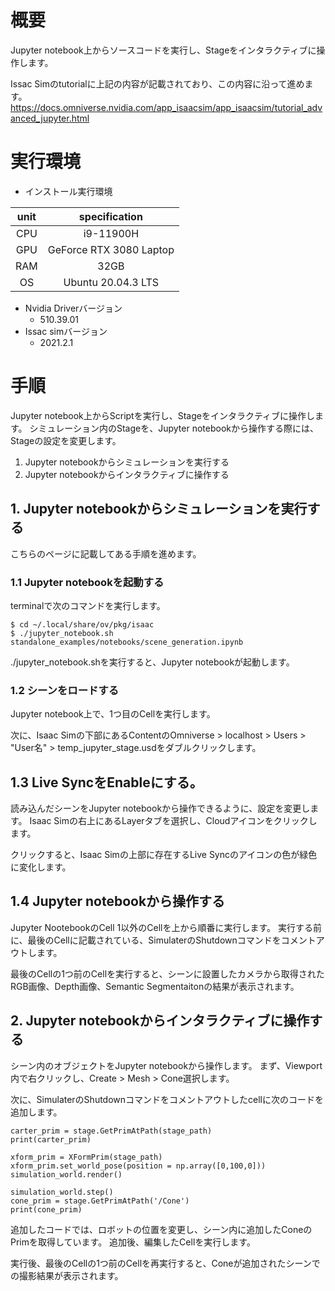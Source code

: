 # 概要
Jupyter notebook上からソースコードを実行し、Stageをインタラクティブに操作します。

Issac Simのtutorialに上記の内容が記載されており、この内容に沿って進めます。
https://docs.omniverse.nvidia.com/app_isaacsim/app_isaacsim/tutorial_advanced_jupyter.html


# 実行環境

- インストール実行環境

| unit       |       specification | 
|:-----------------:|:------------------:|
| CPU         | i9-11900H |  
| GPU         | GeForce RTX 3080 Laptop|  
| RAM         | 32GB | 
| OS         | Ubuntu 20.04.3 LTS  |

- Nvidia Driverバージョン
   - 510.39.01
- Issac simバージョン
   - 2021.2.1


# 手順
Jupyter notebook上からScriptを実行し、Stageをインタラクティブに操作します。
シミュレーション内のStageを、Jupyter notebookから操作する際には、Stageの設定を変更します。

1. Jupyter notebookからシミュレーションを実行する
2. Jupyter notebookからインタラクティブに操作する

## 1. Jupyter notebookからシミュレーションを実行する
こちらのページに記載してある手順を進めます。

### 1.1 Jupyter notebookを起動する
terminalで次のコマンドを実行します。

~~~ bash:shell
$ cd ~/.local/share/ov/pkg/isaac
$ ./jupyter_notebook.sh standalone_examples/notebooks/scene_generation.ipynb
~~~

./jupyter_notebook.shを実行すると、Jupyter notebookが起動します。

### 1.2 シーンをロードする
Jupyter notebook上で、1つ目のCellを実行します。


次に、Isaac Simの下部にあるContentのOmniverse > localhost > Users > "User名" > temp_jupyter_stage.usdをダブルクリックします。

## 1.3 Live SyncをEnableにする。
読み込んだシーンをJupyter notebookから操作できるように、設定を変更します。
Isaac Simの右上にあるLayerタブを選択し、Cloudアイコンをクリックします。

クリックすると、Isaac Simの上部に存在するLive Syncのアイコンの色が緑色に変化します。


## 1.4 Jupyter notebookから操作する
Jupyter NootebookのCell 1以外のCellを上から順番に実行します。
実行する前に、最後のCellに記載されている、SimulaterのShutdownコマンドをコメントアウトします。

最後のCellの1つ前のCellを実行すると、シーンに設置したカメラから取得されたRGB画像、Depth画像、Semantic Segmentaitonの結果が表示されます。

## 2. Jupyter notebookからインタラクティブに操作する

シーン内のオブジェクトをJupyter notebookから操作します。
まず、Viewport内で右クリックし、Create > Mesh > Cone選択します。

次に、SimulaterのShutdownコマンドをコメントアウトしたcellに次のコードを追加します。

~~~ add_process:Python3
carter_prim = stage.GetPrimAtPath(stage_path)
print(carter_prim)

xform_prim = XFormPrim(stage_path)
xform_prim.set_world_pose(position = np.array([0,100,0]))
simulation_world.render()

simulation_world.step()
cone_prim = stage.GetPrimAtPath('/Cone')
print(cone_prim)
~~~

追加したコードでは、ロボットの位置を変更し、シーン内に追加したConeのPrimを取得しています。
追加後、編集したCellを実行します。

実行後、最後のCellの1つ前のCellを再実行すると、Coneが追加されたシーンでの撮影結果が表示されます。








